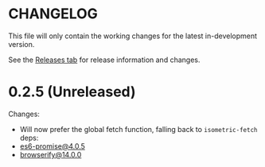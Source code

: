 CHANGELOG
=========
This file will only contain the working changes for the latest in-development version.

See the [Releases tab](https://github.com/tylerFowler/redux-remote-resource/releases) for release information and changes.


# 0.2.5 (Unreleased)
Changes:
  - Will now prefer the global fetch function, falling back to `isometric-fetch`
deps:
- es6-promise@4.0.5
- browserify@14.0.0

